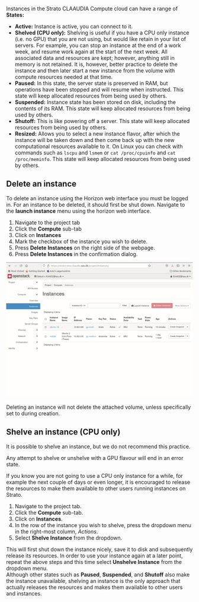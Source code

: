Instances in the Strato CLAAUDIA Compute cloud can have a range of **States:**

- **Active:** Instance is active, you can connect to it.
- **Shelved (CPU only):** Shelving is useful if you have a CPU only instance (i.e. no GPU) that you are not using, but would like retain in your list of servers. For example, you can stop an instance at the end of a work week, and resume work again at the start of the next week. All associated data and resources are kept; however, anything still in memory is not retained. It is, however, better practice to delete the instance and then later start a new instance from the volume with compute resources needed at that time.
- **Paused:** In this state, the server state is preserved in RAM, but operations have been stopped and will resume when instructed. This state will keep allocated resources from being used by others.
- **Suspended:** Instance state has been stored on disk, including the contents of its RAM. This state will keep allocated resources from being used by others.
- **Shutoff:** This is like powering off a server. This state will keep allocated resources from being used by others.
- **Resized:** Allows you to select a new instance flavor, after which the instance will be taken down and then come back up with the new computational resources available to it. On Linux you can check with commands such as `lscpu` and `lsmem` or `cat /proc/cpuinfo` and `cat /proc/meminfo`. This state will keep allocated resources from being used by others.


## Delete an instance

To delete an instance using the Horizon web interface you must be logged in. For an instance to be deleted, it should first be shut down. Navigate to the **launch instance** menu using the horizon web interface.

1. Navigate to the project tab
2. Click the **Compute** sub-tab
3. Click on **Instances**
4. Mark the checkbox of the instance you wish to delete.
5. Press **Delete Instances** on the right side of the webpage.
6. Press **Delete Instances** in the confirmation dialog.

![delete_instance.gif](/assets/img/openstack/delete_instance.gif)

Deleting an instance will not delete the attached volume, unless specifically set to during creation.

## Shelve an instance (CPU only)

It is possible to shelve an instance, but we do not recommend this practice. 

Any attempt to shelve or unshelve with a GPU flavour will end in an error state.

If you know you are not going to use a CPU only instance for a while, for example the next couple of days or even longer, it is encouraged to release the resources to make them available to other users running instances on Strato.

1. Navigate to the project tab.
2. Click the **Compute** sub-tab.
3. Click on **Instances**.
4. In the row of the instance you wish to shelve, press the dropdown menu in the right-most column, *Actions*.
5. Select **Shelve Instance** from the dropdown.

This will first shut down the instance nicely, save it to disk and subsequently release its resources. In order to use your instance again at a later point, repeat the above steps and this time select **Unshelve Instance** from the dropdown menu.  
Although other states such as **Paused**, **Suspended**, and **Shutoff** also make the instance unavailable, shelving an instance is the only approach that actually releases the resources and makes them available to other users and instances.